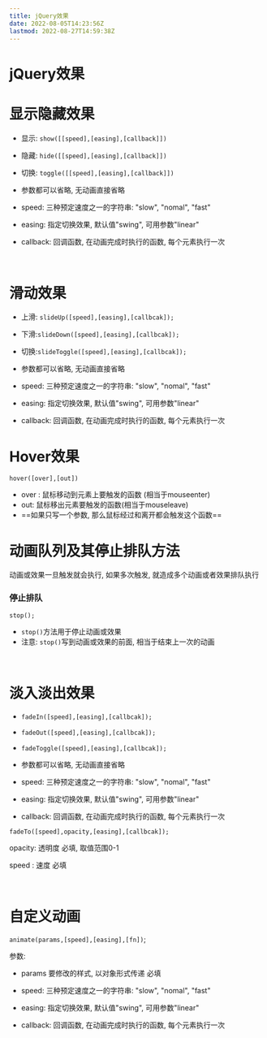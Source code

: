```yaml
---
title: jQuery效果
date: 2022-08-05T14:23:56Z
lastmod: 2022-08-27T14:59:38Z
---
```


# jQuery效果

# 显示隐藏效果

* 显示: `show([[speed],[easing],[callback]])`
* 隐藏: `hide([[speed],[easing],[callback]])`
* 切换: `toggle([[speed],[easing],[callback]])`

* 参数都可以省略, 无动画直接省略
* speed: 三种预定速度之一的字符串: "slow", "nomal", "fast"
* easing: 指定切换效果, 默认值"swing", 可用参数"linear"
* callback: 回调函数, 在动画完成时执行的函数, 每个元素执行一次

‍

# 滑动效果

* 上滑: `slideUp([speed],[easing],[callbcak]);`
* 下滑:`slideDown([speed],[easing],[callbcak]);`
* 切换:`slideToggle([speed],[easing],[callbcak]);`

* 参数都可以省略, 无动画直接省略
* speed: 三种预定速度之一的字符串: "slow", "nomal", "fast"
* easing: 指定切换效果, 默认值"swing", 可用参数"linear"
* callback: 回调函数, 在动画完成时执行的函数, 每个元素执行一次

# Hover效果

`hover([over],[out])`

* over : 鼠标移动到元素上要触发的函数 (相当于mouseenter)
* out: 鼠标移出元素要触发的函数(相当于mouseleave)
* ==如果只写一个参数, 那么鼠标经过和离开都会触发这个函数==

# 动画队列及其停止排队方法

动画或效果一旦触发就会执行, 如果多次触发, 就造成多个动画或者效果排队执行

### 停止排队

`stop();`

* `stop()`方法用于停止动画或效果
* 注意: `stop()`写到动画或效果的前面, 相当于结束上一次的动画

‍

# 淡入淡出效果

* `fadeIn([speed],[easing],[callbcak]);`
* `fadeOut([speed],[easing],[callbcak]);`
* `fadeToggle([speed],[easing],[callbcak]);`

* 参数都可以省略, 无动画直接省略
* speed: 三种预定速度之一的字符串: "slow", "nomal", "fast"
* easing: 指定切换效果, 默认值"swing", 可用参数"linear"
* callback: 回调函数, 在动画完成时执行的函数, 每个元素执行一次

`fadeTo([speed],opacity,[easing],[callbcak]);`

opacity: 透明度 必填, 取值范围0-1

speed : 速度 必填

‍

# 自定义动画

`animate(params,[speed],[easing],[fn])`;

参数: 

* params 要修改的样式, 以对象形式传递 必填

* speed: 三种预定速度之一的字符串: "slow", "nomal", "fast"
* easing: 指定切换效果, 默认值"swing", 可用参数"linear"
* callback: 回调函数, 在动画完成时执行的函数, 每个元素执行一次
